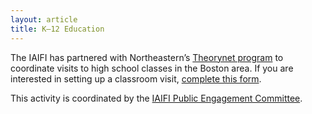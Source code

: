 ```yaml
---
layout: article
title: K–12 Education
---
```


The IAIFI has partnered with Northeastern’s [Theorynet program](http://www.physicstheorynet.org) to coordinate visits to high school classes in the Boston area. If you are interested in setting up a classroom visit, [complete this form](https://forms.gle/MQh677rcxCwhzSJq7).

This activity is coordinated by the [IAIFI Public Engagement Committee](\committees.html#public-engagement-committee).


